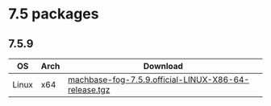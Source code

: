 # 7.5 packages

## 7.5.9

|OS|Arch|Download|
|--|--|--|
|Linux|x64|[machbase-fog-7.5.9.official-LINUX-X86-64-release.tgz](https://github.com/machbase/packages/releases/download/7.5.9/machbase-fog-7.5.9.official-LINUX-X86-64-release.tgz)|

